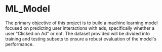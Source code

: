 # ML_Model

The primary objective of this project is to build a machine learning model focused on predicting user interactions with ads, specifically whether a user "Clicked on Ad" or not. 
The dataset provided will be divided into training and testing subsets to ensure a robust evaluation of the model's performance.
